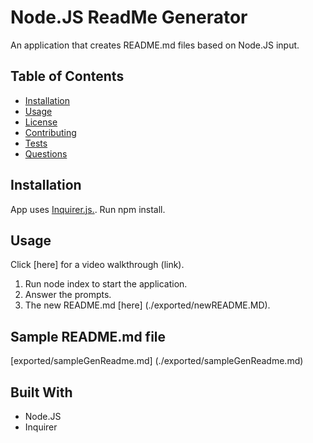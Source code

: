 # Node.JS ReadMe Generator

An application that creates README.md files based on Node.JS input.

## Table of Contents
- [Installation](#installation)
- [Usage](#usage)
- [License](#license)
- [Contributing](#contributing)
- [Tests](#tests)
- [Questions](#questions)

## Installation

App uses [Inquirer.js.](https://www.npmjs.com/package/inquirer).
Run npm install. 

## Usage

Click [here] for a video walkthrough (link).

1. Run node index to start the application.
2. Answer the prompts.
3. The new README.md [here] (./exported/newREADME.MD).

## Sample README.md file
[exported/sampleGenReadme.md] (./exported/sampleGenReadme.md)

## Built With

- Node.JS
- Inquirer

